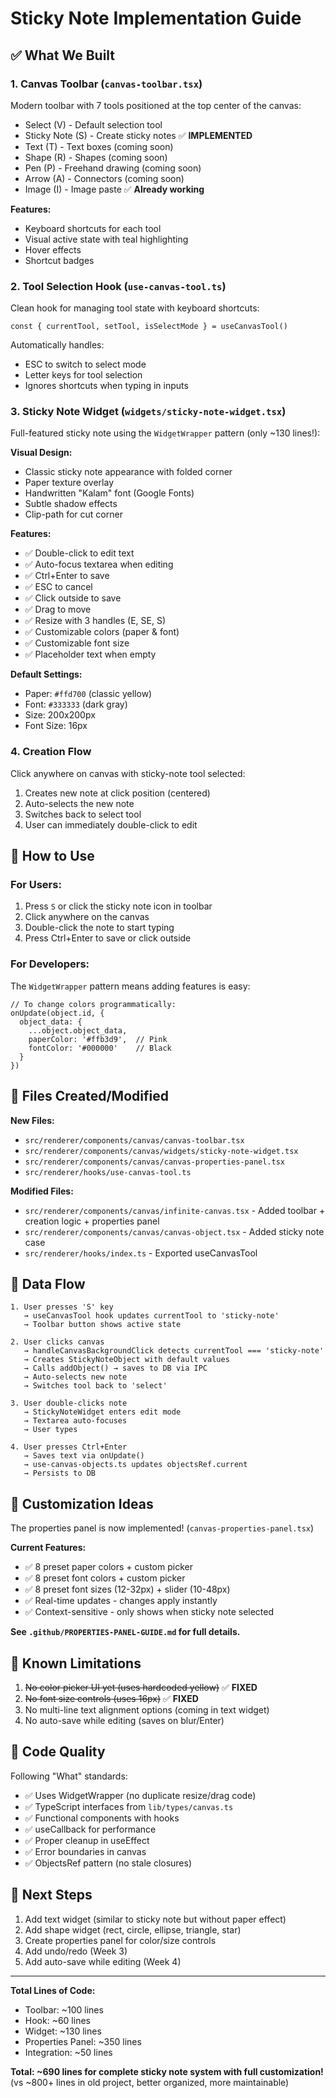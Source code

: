 # Sticky Note Implementation Guide

## ✅ What We Built

### 1. **Canvas Toolbar** (`canvas-toolbar.tsx`)
Modern toolbar with 7 tools positioned at the top center of the canvas:
- Select (V) - Default selection tool
- Sticky Note (S) - Create sticky notes ✅ **IMPLEMENTED**
- Text (T) - Text boxes (coming soon)
- Shape (R) - Shapes (coming soon)
- Pen (P) - Freehand drawing (coming soon)
- Arrow (A) - Connectors (coming soon)
- Image (I) - Image paste ✅ **Already working**

**Features:**
- Keyboard shortcuts for each tool
- Visual active state with teal highlighting
- Hover effects
- Shortcut badges

### 2. **Tool Selection Hook** (`use-canvas-tool.ts`)
Clean hook for managing tool state with keyboard shortcuts:
```tsx
const { currentTool, setTool, isSelectMode } = useCanvasTool()
```

Automatically handles:
- ESC to switch to select mode
- Letter keys for tool selection
- Ignores shortcuts when typing in inputs

### 3. **Sticky Note Widget** (`widgets/sticky-note-widget.tsx`)
Full-featured sticky note using the `WidgetWrapper` pattern (only ~130 lines!):

**Visual Design:**
- Classic sticky note appearance with folded corner
- Paper texture overlay
- Handwritten "Kalam" font (Google Fonts)
- Subtle shadow effects
- Clip-path for cut corner

**Features:**
- ✅ Double-click to edit text
- ✅ Auto-focus textarea when editing
- ✅ Ctrl+Enter to save
- ✅ ESC to cancel
- ✅ Click outside to save
- ✅ Drag to move
- ✅ Resize with 3 handles (E, SE, S)
- ✅ Customizable colors (paper & font)
- ✅ Customizable font size
- ✅ Placeholder text when empty

**Default Settings:**
- Paper: `#ffd700` (classic yellow)
- Font: `#333333` (dark gray)
- Size: 200x200px
- Font Size: 16px

### 4. **Creation Flow**
Click anywhere on canvas with sticky-note tool selected:
1. Creates new note at click position (centered)
2. Auto-selects the new note
3. Switches back to select tool
4. User can immediately double-click to edit

## 🎯 How to Use

### For Users:
1. Press `S` or click the sticky note icon in toolbar
2. Click anywhere on the canvas
3. Double-click the note to start typing
4. Press Ctrl+Enter to save or click outside

### For Developers:
The `WidgetWrapper` pattern means adding features is easy:

```tsx
// To change colors programmatically:
onUpdate(object.id, {
  object_data: { 
    ...object.object_data, 
    paperColor: '#ffb3d9',  // Pink
    fontColor: '#000000'    // Black
  }
})
```

## 📁 Files Created/Modified

**New Files:**
- `src/renderer/components/canvas/canvas-toolbar.tsx`
- `src/renderer/components/canvas/widgets/sticky-note-widget.tsx`
- `src/renderer/components/canvas/canvas-properties-panel.tsx`
- `src/renderer/hooks/use-canvas-tool.ts`

**Modified Files:**
- `src/renderer/components/canvas/infinite-canvas.tsx` - Added toolbar + creation logic + properties panel
- `src/renderer/components/canvas/canvas-object.tsx` - Added sticky note case
- `src/renderer/hooks/index.ts` - Exported useCanvasTool

## 🔄 Data Flow

```
1. User presses 'S' key
   → useCanvasTool hook updates currentTool to 'sticky-note'
   → Toolbar button shows active state

2. User clicks canvas
   → handleCanvasBackgroundClick detects currentTool === 'sticky-note'
   → Creates StickyNoteObject with default values
   → Calls addObject() → saves to DB via IPC
   → Auto-selects new note
   → Switches tool back to 'select'

3. User double-clicks note
   → StickyNoteWidget enters edit mode
   → Textarea auto-focuses
   → User types

4. User presses Ctrl+Enter
   → Saves text via onUpdate()
   → use-canvas-objects.ts updates objectsRef.current
   → Persists to DB
```

## 🎨 Customization Ideas

The properties panel is now implemented! (`canvas-properties-panel.tsx`)

**Current Features:**
- ✅ 8 preset paper colors + custom picker
- ✅ 8 preset font colors + custom picker  
- ✅ 8 preset font sizes (12-32px) + slider (10-48px)
- ✅ Real-time updates - changes apply instantly
- ✅ Context-sensitive - only shows when sticky note selected

**See `.github/PROPERTIES-PANEL-GUIDE.md` for full details.**

## 🐛 Known Limitations

1. ~~No color picker UI yet (uses hardcoded yellow)~~ ✅ **FIXED**
2. ~~No font size controls (uses 16px)~~ ✅ **FIXED**
3. No multi-line text alignment options (coming in text widget)
4. No auto-save while editing (saves on blur/Enter)

## 📝 Code Quality

Following "What" standards:
- ✅ Uses WidgetWrapper (no duplicate resize/drag code)
- ✅ TypeScript interfaces from `lib/types/canvas.ts`
- ✅ Functional components with hooks
- ✅ useCallback for performance
- ✅ Proper cleanup in useEffect
- ✅ Error boundaries in canvas
- ✅ ObjectsRef pattern (no stale closures)

## 🚀 Next Steps

1. Add text widget (similar to sticky note but without paper effect)
2. Add shape widget (rect, circle, ellipse, triangle, star)
3. Create properties panel for color/size controls
4. Add undo/redo (Week 3)
5. Add auto-save while editing (Week 4)

---

**Total Lines of Code:**
- Toolbar: ~100 lines
- Hook: ~60 lines  
- Widget: ~130 lines
- Properties Panel: ~350 lines
- Integration: ~50 lines

**Total: ~690 lines for complete sticky note system with full customization!**
(vs ~800+ lines in old project, better organized, more maintainable)
